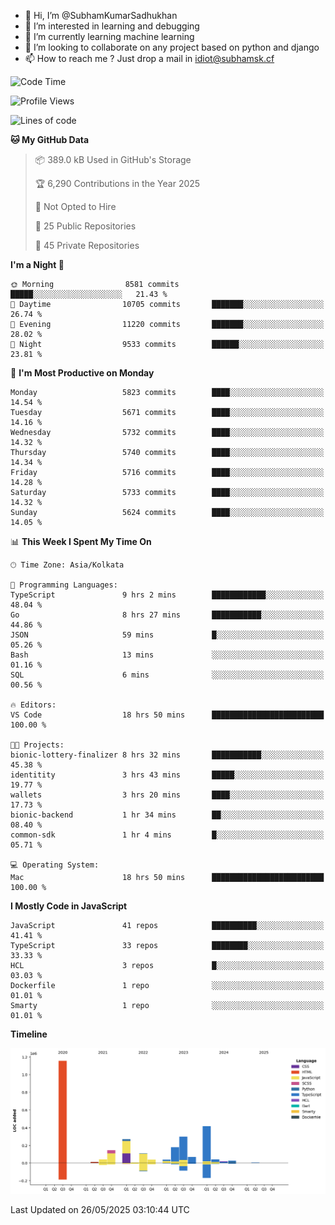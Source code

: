 - 👋 Hi, I’m @SubhamKumarSadhukhan
- 👀 I’m interested in learning and debugging
- 🌱 I’m currently learning machine learning
- 💞️ I’m looking to collaborate on any project based on python and django
- 📫 How to reach me ?
      Just drop a mail in idiot@subhamsk.cf

<!---
SubhamKumarSadhukhan/SubhamKumarSadhukhan is a ✨ special ✨ repository because its `README.md` (this file) appears on your GitHub profile.
You can click the Preview link to take a look at your changes.
--->


<!--START_SECTION:waka-->
![Code Time](http://img.shields.io/badge/Code%20Time-2%2C925%20hrs%206%20mins-blue)

![Profile Views](http://img.shields.io/badge/Profile%20Views-1-blue)

![Lines of code](https://img.shields.io/badge/From%20Hello%20World%20I%27ve%20Written-2.9%20million%20lines%20of%20code-blue)

**🐱 My GitHub Data** 

> 📦 389.0 kB Used in GitHub's Storage 
 > 
> 🏆 6,290 Contributions in the Year 2025
 > 
> 🚫 Not Opted to Hire
 > 
> 📜 25 Public Repositories 
 > 
> 🔑 45 Private Repositories 
 > 
**I'm a Night 🦉** 

```text
🌞 Morning                8581 commits        █████░░░░░░░░░░░░░░░░░░░░   21.43 % 
🌆 Daytime                10705 commits       ███████░░░░░░░░░░░░░░░░░░   26.74 % 
🌃 Evening                11220 commits       ███████░░░░░░░░░░░░░░░░░░   28.02 % 
🌙 Night                  9533 commits        ██████░░░░░░░░░░░░░░░░░░░   23.81 % 
```
📅 **I'm Most Productive on Monday** 

```text
Monday                   5823 commits        ████░░░░░░░░░░░░░░░░░░░░░   14.54 % 
Tuesday                  5671 commits        ████░░░░░░░░░░░░░░░░░░░░░   14.16 % 
Wednesday                5732 commits        ████░░░░░░░░░░░░░░░░░░░░░   14.32 % 
Thursday                 5740 commits        ████░░░░░░░░░░░░░░░░░░░░░   14.34 % 
Friday                   5716 commits        ████░░░░░░░░░░░░░░░░░░░░░   14.28 % 
Saturday                 5733 commits        ████░░░░░░░░░░░░░░░░░░░░░   14.32 % 
Sunday                   5624 commits        ████░░░░░░░░░░░░░░░░░░░░░   14.05 % 
```


📊 **This Week I Spent My Time On** 

```text
🕑︎ Time Zone: Asia/Kolkata

💬 Programming Languages: 
TypeScript               9 hrs 2 mins        ████████████░░░░░░░░░░░░░   48.04 % 
Go                       8 hrs 27 mins       ███████████░░░░░░░░░░░░░░   44.86 % 
JSON                     59 mins             █░░░░░░░░░░░░░░░░░░░░░░░░   05.26 % 
Bash                     13 mins             ░░░░░░░░░░░░░░░░░░░░░░░░░   01.16 % 
SQL                      6 mins              ░░░░░░░░░░░░░░░░░░░░░░░░░   00.56 % 

🔥 Editors: 
VS Code                  18 hrs 50 mins      █████████████████████████   100.00 % 

🐱‍💻 Projects: 
bionic-lottery-finalizer 8 hrs 32 mins       ███████████░░░░░░░░░░░░░░   45.38 % 
identitity               3 hrs 43 mins       █████░░░░░░░░░░░░░░░░░░░░   19.77 % 
wallets                  3 hrs 20 mins       ████░░░░░░░░░░░░░░░░░░░░░   17.73 % 
bionic-backend           1 hr 34 mins        ██░░░░░░░░░░░░░░░░░░░░░░░   08.40 % 
common-sdk               1 hr 4 mins         █░░░░░░░░░░░░░░░░░░░░░░░░   05.71 % 

💻 Operating System: 
Mac                      18 hrs 50 mins      █████████████████████████   100.00 % 
```

**I Mostly Code in JavaScript** 

```text
JavaScript               41 repos            ██████████░░░░░░░░░░░░░░░   41.41 % 
TypeScript               33 repos            ████████░░░░░░░░░░░░░░░░░   33.33 % 
HCL                      3 repos             █░░░░░░░░░░░░░░░░░░░░░░░░   03.03 % 
Dockerfile               1 repo              ░░░░░░░░░░░░░░░░░░░░░░░░░   01.01 % 
Smarty                   1 repo              ░░░░░░░░░░░░░░░░░░░░░░░░░   01.01 % 
```



**Timeline**

![Lines of Code chart](https://raw.githubusercontent.com/SubhamKumarSadhukhan/SubhamKumarSadhukhan/main/assets/bar_graph.png)


 Last Updated on 26/05/2025 03:10:44 UTC
<!--END_SECTION:waka-->
